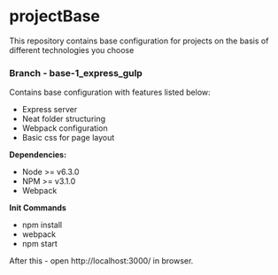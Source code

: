 # projectBase
This repository contains base configuration for projects on the basis of different technologies you choose

### Branch - base-1_express_gulp 
Contains base configuration with features listed below:
- Express server
- Neat folder structuring
- Webpack configuration
- Basic css for page layout

**Dependencies:**
- Node >= v6.3.0
- NPM >= v3.1.0
- Webpack

**Init Commands**
- npm install
- webpack
- npm start

After this - open http://localhost:3000/ in browser.
